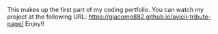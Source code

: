 This makes up the first part of my coding portfolio. 
You can watch my project at the following URL:
https://giacomo882.github.io/avicii-tribute-page/
Enjoy!!
